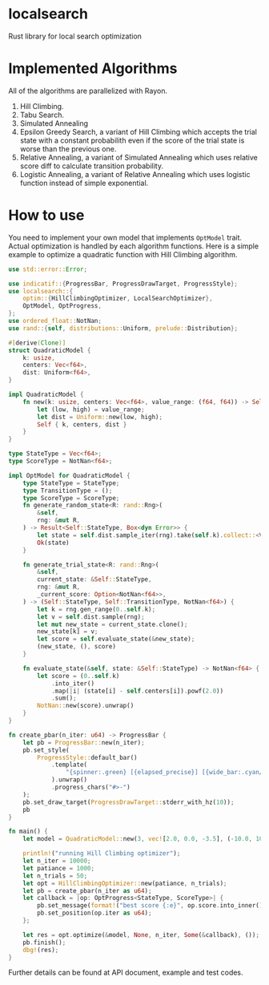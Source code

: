 # localsearch
Rust library for local search optimization

# Implemented Algorithms

All of the algorithms are parallelized with Rayon.

1. Hill Climbing.
2. Tabu Search.
3. Simulated Annealing
4. Epsilon Greedy Search, a variant of Hill Climbing which accepts the trial state with a constant probabilith even if the score of the trial state is worse than the previous one.
5. Relative Annealing, a variant of Simulated Annealing which uses relative score diff to calculate transition probability.
6. Logistic Annealing, a variant of Relative Annealing which uses logistic function instead of simple exponential.

# How to use

You need to implement your own model that implements `OptModel` trait. Actual optimization is handled by each algorithm functions. Here is a simple example to optimize a quadratic function with Hill Climbing algorithm.

```rust
use std::error::Error;

use indicatif::{ProgressBar, ProgressDrawTarget, ProgressStyle};
use localsearch::{
    optim::{HillClimbingOptimizer, LocalSearchOptimizer},
    OptModel, OptProgress,
};
use ordered_float::NotNan;
use rand::{self, distributions::Uniform, prelude::Distribution};

#[derive(Clone)]
struct QuadraticModel {
    k: usize,
    centers: Vec<f64>,
    dist: Uniform<f64>,
}

impl QuadraticModel {
    fn new(k: usize, centers: Vec<f64>, value_range: (f64, f64)) -> Self {
        let (low, high) = value_range;
        let dist = Uniform::new(low, high);
        Self { k, centers, dist }
    }
}

type StateType = Vec<f64>;
type ScoreType = NotNan<f64>;

impl OptModel for QuadraticModel {
    type StateType = StateType;
    type TransitionType = ();
    type ScoreType = ScoreType;
    fn generate_random_state<R: rand::Rng>(
        &self,
        rng: &mut R,
    ) -> Result<Self::StateType, Box<dyn Error>> {
        let state = self.dist.sample_iter(rng).take(self.k).collect::<Vec<_>>();
        Ok(state)
    }

    fn generate_trial_state<R: rand::Rng>(
        &self,
        current_state: &Self::StateType,
        rng: &mut R,
        _current_score: Option<NotNan<f64>>,
    ) -> (Self::StateType, Self::TransitionType, NotNan<f64>) {
        let k = rng.gen_range(0..self.k);
        let v = self.dist.sample(rng);
        let mut new_state = current_state.clone();
        new_state[k] = v;
        let score = self.evaluate_state(&new_state);
        (new_state, (), score)
    }

    fn evaluate_state(&self, state: &Self::StateType) -> NotNan<f64> {
        let score = (0..self.k)
            .into_iter()
            .map(|i| (state[i] - self.centers[i]).powf(2.0))
            .sum();
        NotNan::new(score).unwrap()
    }
}

fn create_pbar(n_iter: u64) -> ProgressBar {
    let pb = ProgressBar::new(n_iter);
    pb.set_style(
        ProgressStyle::default_bar()
            .template(
                "{spinner:.green} [{elapsed_precise}] [{wide_bar:.cyan/blue}] {pos}/{len} (eta={eta}) {msg} ",
            ).unwrap()
            .progress_chars("#>-")
    );
    pb.set_draw_target(ProgressDrawTarget::stderr_with_hz(10));
    pb
}

fn main() {
    let model = QuadraticModel::new(3, vec![2.0, 0.0, -3.5], (-10.0, 10.0));

    println!("running Hill Climbing optimizer");
    let n_iter = 10000;
    let patiance = 1000;
    let n_trials = 50;
    let opt = HillClimbingOptimizer::new(patiance, n_trials);
    let pb = create_pbar(n_iter as u64);
    let callback = |op: OptProgress<StateType, ScoreType>| {
        pb.set_message(format!("best score {:e}", op.score.into_inner()));
        pb.set_position(op.iter as u64);
    };

    let res = opt.optimize(&model, None, n_iter, Some(&callback), ());
    pb.finish();
    dbg!(res);
}
```

Further details can be found at API document, example and test codes.
